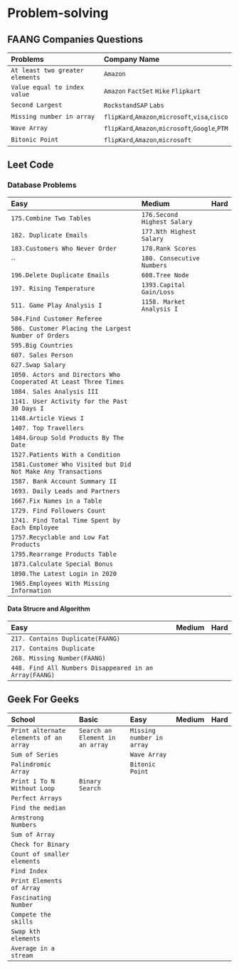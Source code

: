 # Problem-solving

## FAANG Companies Questions
| Problems                        | Company Name                                   |
|:--------------------------------|:-----------------------------------------------|
| `At least two greater elements` | `Amazon`                                       |
| `Value equal to index value`    | `Amazon` `FactSet` `Hike` `Flipkart`           |
| `Second Largest`                | `RockstandSAP` `Labs`                          |
 | `Missing number in array`       | `flipKard`,`Amazon`,`microsoft`,`visa`,`cisco` |
 | `Wave Array`                    | `flipKard`,`Amazon`,`microsoft`,`Google`,`PTM` |
 | `Bitonic Point`                 | `flipKard`,`Amazon`,`microsoft`                |

## Leet Code

### Database Problems
 
  |Easy|Medium| Hard |
  |:-----------------|:-----|:---------|
  |`175.Combine Two Tables`| `176.Second Highest Salary` ||     |
  |`182. Duplicate Emails`|`177.Nth Highest Salary` ||     |
  |`183.Customers Who Never Order`|`178.Rank Scores`||     |
  |``|`180. Consecutive Numbers`|||
  |`196.Delete Duplicate Emails`|`608.Tree Node`||     |
  |`197. Rising Temperature`|`1393.Capital Gain/Loss`||     |
  |`511. Game Play Analysis I`| `1158. Market Analysis I` ||     |
  |`584.Find Customer Referee` |  |      |
  |`586. Customer Placing the Largest Number of Orders`|||     |     |
  |`595.Big Countries` |||     |     |
  |`607. Sales Person`|||     |     |
  |`627.Swap Salary` |||     |     |
  |`1050. Actors and Directors Who Cooperated At Least Three Times`|||     |     |
  |`1084. Sales Analysis III`|||     |     |
  |`1141. User Activity for the Past 30 Days I`|||     |     |
  |`1148.Article Views I `|||     |     |
  |`1407. Top Travellers`|||     |     |
  |`1484.Group Sold Products By The Date`|||     |     |
  |`1527.Patients With a Condition `|||     |     |
  |`1581.Customer Who Visited but Did Not Make Any Transactions` |||     |     |
  |`1587. Bank Account Summary II`|||     |     |
  |`1693. Daily Leads and Partners`|||     |     |
  |`1667.Fix Names in a Table` |||     |     |
  |`1729. Find Followers Count`|||     |     |
  |`1741. Find Total Time Spent by Each Employee`|||     |     |
  |`1757.Recyclable and Low Fat Products` |||     |     |
  |`1795.Rearrange Products Table` |||     |     |
  |`1873.Calculate Special Bonus`|||     |     |
  |`1890.The Latest Login in 2020`|||     |     |
  |`1965.Employees With Missing Information`|||     |     |

#### Data Strucre and Algorithm

  |Easy|Medium|Hard|
  |:-----|:-----|:---|
  |`217. Contains Duplicate(FAANG)`|||
  |`217. Contains Duplicate`|||
  |`268. Missing Number(FAANG)`|||
  |`448. Find All Numbers Disappeared in an Array(FAANG)`|||

 ## Geek For Geeks
 |School| Basic                                | Easy                      |Medium| Hard |
 |:-----|:----|:-----|:-----|:-----|
 |`Print alternate elements of an array`| `Search an Element in an array`      | `Missing number in array` |||
 |`Sum of Series`|| `Wave Array`                         |||
 |`Palindromic Array`|| `Bitonic Point`                      |||
 |`Print 1 To N Without Loop`|`Binary Search`||||
 |`Perfect Arrays`|||||
 |`Find the median`|||||
 |`Armstrong Numbers`|||||
 |`Sum of Array`|||||
 |`Check for Binary`|||||
 |`Count of smaller elements`|||||
 |`Find Index`|||||
 |`Print Elements of Array`|||||
 |`Fascinating Number`|||||
 |`Compete the skills`|||||
 |`Swap kth elements`|||||
 |`Average in a stream`|||||



